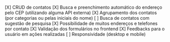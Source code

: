 [X] CRUD de contatos
[X] Busca e preenchimento automático do endereço pelo CEP (utilizando alguma API externa)
[X] Agrupamento dos contatos (por categorias ou pelas iniciais do nome)
[ ] Busca de contatos com sugestão de pesquisa
[X] Possibilidade de muitos endereços e telefones por contato
[X] Validação dos formulários no frontend
[X] Feedbacks para o usuário em ações realizadas
[ ] Responsividade (desktop e mobile)
